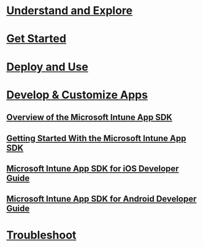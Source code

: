 # [Understand and Explore](/intune/understand-explore/introduction-to-microsoft-intune)
# [Get Started](/intune/get-started/what-to-know-before-you-start-microsoft-intune)
# [Deploy and Use](/intune/deploy-use/overview-of-device-and-app-lifecycles-in-microsoft-intune)
# [Develop & Customize Apps](intune-app-sdk.md)
## [Overview of the Microsoft Intune App SDK](intune-app-sdk.md)
## [Getting Started With the Microsoft Intune App SDK](intune-app-sdk-get-started.md)
## [Microsoft Intune App SDK for iOS Developer Guide](intune-app-sdk-ios.md)
## [Microsoft Intune App SDK for Android Developer Guide](intune-app-sdk-android.md)
# [Troubleshoot](/intune/troubleshoot/how-to-get-support-for-microsoft-intune)
